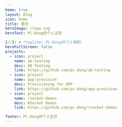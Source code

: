 ```yaml
---
home: true
layout: Blog
icon: home
title: 首页
heroImage: /logo.svg
heroText: PC-Dong的个人主页

[//]: # (tagline: PC-Dong的个人博客)
heroFullScreen: false
projects:
  - icon: project
    name: ab-testing
    desc: AB Testing
    link: https://github.com/pc-dong/ab-testing
  - icon: project
    name: app-provision
    desc: Provisioning for APP
    link: https://github.com/pc-dong/app-provision
  - icon: project
    name: rsocket-demos
    desc: RSocket Demos
    link: https://github.com/pc-dong/rsocket-demos

footer: PC-Dong的个人主页
---
```


[//]: # (This is a blog home page demo.)

[//]: # ()
[//]: # (To use this layout, you should set both `layout: Blog` and `home: true` in the page front matter.)

[//]: # ()
[//]: # (For related configuration docs, please see [blog homepage]&#40;https://vuepress-theme-hope.github.io/v2/guide/blog/home/&#41;.)
[//]: # (- icon: link)

[//]: # (  name: link name)

[//]: # (  desc: link detailed description)

[//]: # (  link: https://link.address)

[//]: # ()
[//]: # (- icon: book)

[//]: # (  name: book name)

[//]: # (  desc: Detailed description of the book)

[//]: # (  link: https://link.to.your.book)

[//]: # ()
[//]: # (- icon: article)

[//]: # (  name: article name)

[//]: # (  desc: Detailed description of the article)

[//]: # (  link: https://link.to.your.article)

[//]: # ()
[//]: # (- icon: friend)

[//]: # (  name: friend name)

[//]: # (  desc: Detailed description of friend)

[//]: # (  link: https://link.to.your.friend)

[//]: # ()
[//]: # (- icon: /logo.svg)

[//]: # (  name: custom item)

[//]: # (  desc: Detailed description of this custom item)

[//]: # (  link: https://link.to.your.friend)
